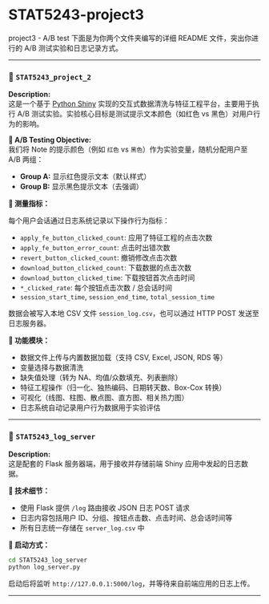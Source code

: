 # STAT5243-project3
project3 - A/B test
下面是为你两个文件夹编写的详细 README 文件，突出你进行的 A/B 测试实验和日志记录方式。

---

### 📁 `STAT5243_project_2`
**Description:**  
这是一个基于 [Python Shiny](https://shiny.posit.co/py/) 实现的交互式数据清洗与特征工程平台，主要用于执行 A/B 测试实验。实验核心目标是测试提示文本颜色（如红色 vs 黑色）对用户行为的影响。

**🔬 A/B Testing Objective:**  
我们将 Note 的提示颜色（例如 `红色` vs `黑色`）作为实验变量，随机分配用户至 A/B 两组：

- **Group A:** 显示红色提示文本（默认样式）
- **Group B:** 显示黑色提示文本（去强调）

**🎯 测量指标：**

每个用户会话通过日志系统记录以下操作行为指标：

- `apply_fe_button_clicked_count`: 应用了特征工程的点击次数
- `apply_fe_button_error_count`: 点击时出错次数
- `revert_button_clicked_count`: 撤销修改点击次数
- `download_button_clicked_count`: 下载数据的点击次数
- `download_button_clicked_time`: 下载按钮首次点击时间
- `*_clicked_rate`: 每个按钮点击次数 / 总会话时间
- `session_start_time`, `session_end_time`, `total_session_time`

数据会被写入本地 CSV 文件 `session_log.csv`，也可以通过 HTTP POST 发送至日志服务器。

**🧩 功能模块：**

- 数据文件上传与内置数据加载（支持 CSV, Excel, JSON, RDS 等）
- 变量选择与数据清洗
- 缺失值处理（转为 NA、均值/众数填充、列表删除）
- 特征工程操作（归一化、独热编码、日期转天数、Box-Cox 转换）
- 可视化（线图、柱图、散点图、直方图、相关热力图）
- 日志系统自动记录用户行为数据用于实验评估

---

### 📁 `STAT5243_log_server`
**Description:**  
这是配套的 Flask 服务器端，用于接收并存储前端 Shiny 应用中发起的日志数据。

**🔧 技术细节：**

- 使用 Flask 提供 `/log` 路由接收 JSON 日志 POST 请求
- 日志内容包括用户 ID、分组、按钮点击数、点击时间、总会话时间等
- 所有日志统一存储在 `server_log.csv` 中

**🚀 启动方式：**

```bash
cd STAT5243_log_server
python log_server.py
```

启动后将监听 `http://127.0.0.1:5000/log`，并等待来自前端应用的日志上传。

---
